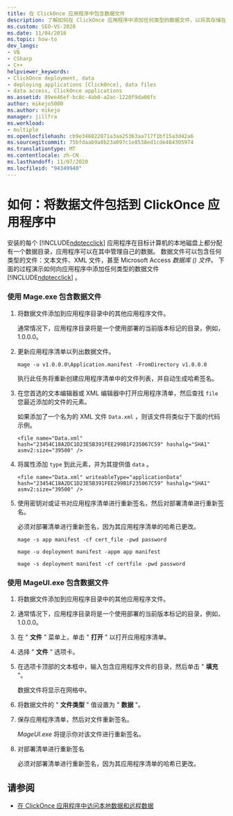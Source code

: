 ```yaml
---
title: 在 ClickOnce 应用程序中包含数据文件
description: 了解如何在 ClickOnce 应用程序中添加任何类型的数据文件，以将其存储在目标计算机本地磁盘上的数据目录中。
ms.custom: SEO-VS-2020
ms.date: 11/04/2016
ms.topic: how-to
dev_langs:
- VB
- CSharp
- C++
helpviewer_keywords:
- ClickOnce deployment, data
- deploying applications [ClickOnce], data files
- data access, ClickOnce applications
ms.assetid: 89ee46ef-bc8c-4ab0-a2ac-1220f9da06fc
author: mikejo5000
ms.author: mikejo
manager: jillfra
ms.workload:
- multiple
ms.openlocfilehash: cb9e346022871a3aa25363aa717f1bf15a3d42a6
ms.sourcegitcommit: 75bfdaab9a8b23a097c1e8538ed1cde404305974
ms.translationtype: MT
ms.contentlocale: zh-CN
ms.lasthandoff: 11/07/2020
ms.locfileid: "94349940"
---
```

# <a name="how-to-include-a-data-file-in-a-clickonce-application"></a>如何：将数据文件包括到 ClickOnce 应用程序中
安装的每个 [!INCLUDE[ndptecclick](../deployment/includes/ndptecclick_md.md)] 应用程序在目标计算机的本地磁盘上都分配有一个数据目录，应用程序可以在其中管理自己的数据。 数据文件可以包含任何类型的文件：文本文件、XML 文件，甚至 Microsoft Access *数据库 () 文件。* 下面的过程演示如何向应用程序中添加任何类型的数据文件 [!INCLUDE[ndptecclick](../deployment/includes/ndptecclick_md.md)] 。

### <a name="to-include-a-data-file-by-using-mageexe"></a>使用 Mage.exe 包含数据文件

1. 将数据文件添加到应用程序目录中的其他应用程序文件。

    通常情况下，应用程序目录将是一个使用部署的当前版本标记的目录，例如，1.0.0.0。

2. 更新应用程序清单以列出数据文件。

    `mage -u v1.0.0.0\Application.manifest -FromDirectory v1.0.0.0`

    执行此任务将重新创建应用程序清单中的文件列表，并自动生成哈希签名。

3. 在您首选的文本编辑器或 XML 编辑器中打开应用程序清单，然后查找 `file` 您最近添加的文件的元素。

    如果添加了一个名为的 XML 文件 `Data.xml` ，则该文件将类似于下面的代码示例。

   `<file name="Data.xml" hash="23454C18A2DC1D23E5B391FEE299B1F235067C59" hashalg="SHA1" asmv2:size="39500" />`

4. 将属性添加 `type` 到此元素，并为其提供值 `data` 。

   `<file name="Data.xml" writeableType="applicationData" hash="23454C18A2DC1D23E5B391FEE299B1F235067C59" hashalg="SHA1" asmv2:size="39500" />`

5. 使用密钥对或证书对应用程序清单进行重新签名，然后对部署清单进行重新签名。

    必须对部署清单进行重新签名，因为其应用程序清单的哈希已更改。

    `mage -s app manifest -cf cert_file -pwd password`

    `mage -u deployment manifest -appm app manifest`

    `mage -s deployment manifest -cf certfile -pwd password`

### <a name="to-include-a-data-file-by-using-mageuiexe"></a>使用 MageUI.exe 包含数据文件

1. 将数据文件添加到应用程序目录中的其他应用程序文件。

2. 通常情况下，应用程序目录将是一个使用部署的当前版本标记的目录，例如，1.0.0.0。

3. 在 " **文件** " 菜单上，单击 " **打开** " 以打开应用程序清单。

4. 选择 " **文件** " 选项卡。

5. 在选项卡顶部的文本框中，输入包含应用程序文件的目录，然后单击 " **填充** "。

     数据文件将显示在网格中。

6. 将数据文件的 " **文件类型** " 值设置为 " **数据** "。

7. 保存应用程序清单，然后对文件重新签名。

     *MageUI.exe* 将提示你对该文件进行重新签名。

8. 对部署清单进行重新签名

     必须对部署清单进行重新签名，因为其应用程序清单的哈希已更改。

## <a name="see-also"></a>请参阅
- [在 ClickOnce 应用程序中访问本地数据和远程数据](../deployment/accessing-local-and-remote-data-in-clickonce-applications.md)